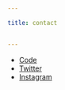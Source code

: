 ```yaml
---

title: contact


---
```

* [Code](https://github.com/yuqingliu19)
* [Twitter](https://twitter.com/yuqingliu19)
* [Instagram](https://www.instagram.com/yuqing_19)